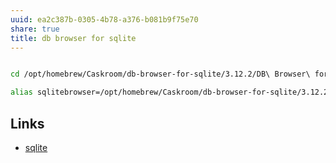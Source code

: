 ```yaml
---
uuid: ea2c387b-0305-4b78-a376-b081b9f75e70
share: true
title: db browser for sqlite
---
```

``` bash

cd /opt/homebrew/Caskroom/db-browser-for-sqlite/3.12.2/DB\ Browser\ for\ SQLite.app/Contents/MacOS/

alias sqlitebrowser=/opt/homebrew/Caskroom/db-browser-for-sqlite/3.12.2/DB\ Browser\ for\ SQLite.app/Contents/MacOS/DB\ Browser\ for\ SQLite
```

## Links

* [sqlite](../1a1ccc57-1ba3-4ba7-8db9-9eb945b88d85)